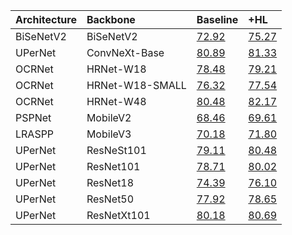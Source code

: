 | Architecture   | Backbone        | Baseline                                   | +HL                                    |
|:---------------|:----------------|:-------------------------------------------|:---------------------------------------|
| BiSeNetV2        | BiSeNetV2       | [72.92](BiSeNetV2/baseline.log.json)       | [75.27](BiSeNetV2/ours.log.json)       |
| UPerNet        | ConvNeXt-Base   | [80.89](ConvNeXt-Base/baseline.log.json)   | [81.33](ConvNeXt-Base/ours.log.json)   |
| OCRNet        | HRNet-W18       | [78.48](HRNet-W18/baseline.log.json)       | [79.21](HRNet-W18/ours.log.json)       |
| OCRNet        | HRNet-W18-SMALL | [76.32](HRNet-W18-SMALL/baseline.log.json) | [77.54](HRNet-W18-SMALL/ours.log.json) |
| OCRNet        | HRNet-W48       | [80.48](HRNet-W48/baseline.log.json)       | [82.17](HRNet-W48/ours.log.json)       |
| PSPNet        | MobileV2        | [68.46](MobileV2/baseline.log.json)        | [69.61](MobileV2/ours.log.json)        |
| LRASPP        | MobileV3        | [70.18](MobileV3/baseline.log.json)        | [71.80](MobileV3/ours.log.json)        |
| UPerNet        | ResNeSt101      | [79.11](ResNeSt101/baseline.log.json)      | [80.48](ResNeSt101/ours.log.json)      |
| UPerNet        | ResNet101       | [78.71](ResNet101/baseline.log.json)       | [80.02](ResNet101/ours.log.json)       |
| UPerNet        | ResNet18        | [74.39](ResNet18/baseline.log.json)        | [76.10](ResNet18/ours.log.json)        |
| UPerNet        | ResNet50        | [77.92](ResNet50/baseline.log.json)        | [78.65](ResNet50/ours.log.json)        |
| UPerNet        | ResNetXt101     | [80.18](ResNetXt101/baseline.log.json)     | [80.69](ResNetXt101/ours.log.json)     |